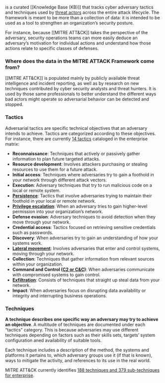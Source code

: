 is a curated [[Knowledge Base (KB)]] that tracks cyber adversary tactics and techniques used by [threat actors](https://www.crowdstrike.com/en-us/cybersecurity-101/threat-intelligence/threat-actor/) across the entire attack lifecycle. The framework is meant to be more than a collection of data: it is intended to be used as a tool to strengthen an organization’s security posture.

For instance, because [[MITRE ATT&CK]] takes the perspective of the adversary, security operations teams can more easily deduce an adversary’s motivation for individual actions and understand how those actions relate to specific classes of defenses.
### Where does the data in the MITRE ATTACK Framework come from?
[[MITRE ATT&CK]] is populated mainly by publicly available threat intelligence and incident reporting, as well as by research on new techniques contributed by cyber security analysts and threat hunters. It is used by those same professionals to better understand the different ways bad actors might operate so adversarial behavior can be detected and stopped.
### Tactics
Adversarial tactics are specific technical objectives that an adversary intends to achieve. Tactics are categorized according to these objectives. For instance, there are currently [14 tactics](https://attack.mitre.org/tactics/enterprise/) cataloged in the enterprise matrix:
- **Reconnaissance**: Techniques that actively or passively gather information to plan future targeted attacks.
- **Resource development**: Involves attackers purchasing or stealing resources to use them for a future attack.
- **Initial access**: Techniques where adversaries try to gain a foothold in your network through different attack vectors.
- **Execution**: Adversary techniques that try to run malicious code on a local or remote system.
- **[Persistence](https://www.crowdstrike.com/en-us/cybersecurity-101/threat-intelligence/advanced-persistent-threat-apt/)**: Tactics that involve adversaries trying to maintain their foothold in your local or remote network.
- [**Privilege escalation**](https://www.crowdstrike.com/en-us/cybersecurity-101/cyberattacks/privilege-escalation/): When an adversary tries to gain higher-level permission into your organization’s network.
- **Defense evasion**: Adversary techniques to avoid detection when they move through your network.
- **Credential access**: Tactics focused on retrieving sensitive credentials such as passwords.
- **Discovery**: When adversaries try to gain an understanding of how your systems work.
- **[Lateral movement](https://www.crowdstrike.com/en-us/cybersecurity-101/cyberattacks/lateral-movement/)**: Involves adversaries that enter and control systems, moving through your network.
- **Collection**: Techniques that gather information from relevant sources within your organization.
- **Command and Control ([C2 or C&C](https://www.crowdstrike.com/en-us/cybersecurity-101/cyberattacks/command-and-control-cac-attack/))**: When adversaries communicate with compromised systems to gain control.
- [**Exfiltration**](https://www.crowdstrike.com/en-us/cybersecurity-101/cyberattacks/data-exfiltration/): Consists of techniques that straight up steal data from your network.
- **Impact**: When adversaries focus on disrupting data availability or integrity and interrupting business operations.
### Techniques
**A technique describes one specific way an adversary may try to achieve an objective**. A multitude of techniques are documented under each “tactics” category. This is because adversaries may use different techniques depending on factors such as their skills sets, targets’ system configuration aned availability of suitable tools.

Each technique includes a description of the method, the systems and platforms it pertains to, which adversary groups use it (if that is known), ways to mitigate the activity, and references to its use in the real world.

MITRE ATT&CK currently identifies [188 techniques and 379 sub-techniques for enterprise](https://attack.mitre.org/techniques/enterprise/).
